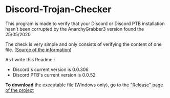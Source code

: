 # Discord-Trojan-Checker

This program is made to verify that your Discord or Discord PTB installation hasn't been corrupted by the AnarchyGrabber3 version found the 25/05/2020

The check is very simple and only consists of verifying the content of one file. ([Source of the information](https://www.bleepingcomputer.com/news/security/discord-client-turned-into-a-password-stealer-by-updated-malware "link to the web article"))

As I write this Readme :
- Discord's current version is 0.0.306
- Discord PTB's current version is 0.0.52

**To download** the executable file (Windows only), go to the ["Release" page of the project](https://github.com/Zl0gix/Discord-Trojan-Checker/releases "link to the Releases")
